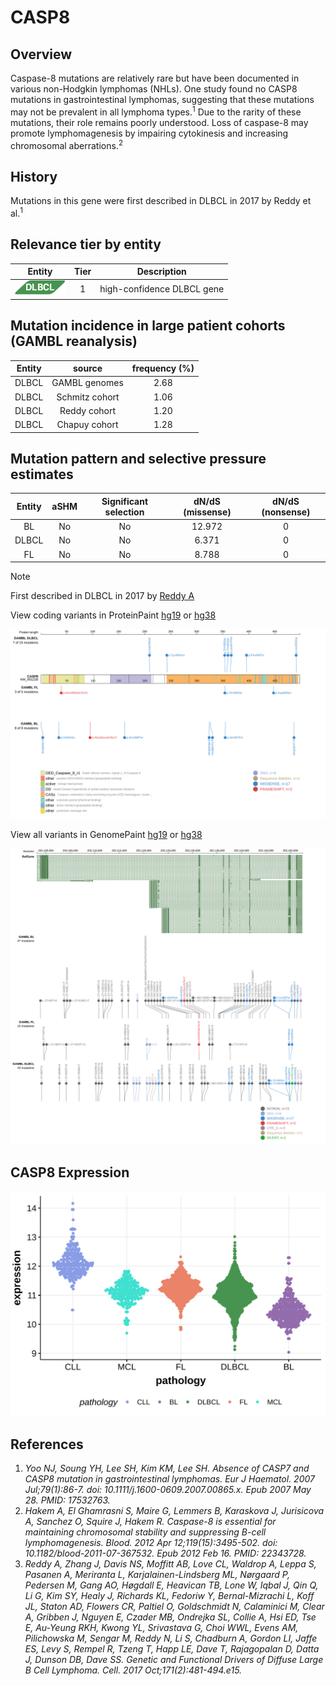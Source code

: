 # CASP8

## Overview

Caspase-8 mutations are relatively rare but have been documented in various non-Hodgkin lymphomas (NHLs). One study found no CASP8 mutations in gastrointestinal lymphomas, suggesting that these mutations may not be prevalent in all lymphoma types.<sup>1</sup> Due to the rarity of these mutations, their role remains poorly understood. Loss of caspase-8 may promote lymphomagenesis by impairing cytokinesis and increasing chromosomal aberrations.<sup>2</sup> 

## History
Mutations in this gene were first described in DLBCL in 2017 by Reddy et al.<sup>1</sup>

## Relevance tier by entity

|Entity|Tier|Description               |
|:------:|:----:|--------------------------|
|![DLBCL](images/icons/DLBCL_tier1.png) |1   |high-confidence DLBCL gene|

## Mutation incidence in large patient cohorts (GAMBL reanalysis)

|Entity|source        |frequency (%)|
|:------:|:--------------:|:-------------:|
|DLBCL |GAMBL genomes |2.68         |
|DLBCL |Schmitz cohort|1.06         |
|DLBCL |Reddy cohort  |1.20         |
|DLBCL |Chapuy cohort |1.28         |

## Mutation pattern and selective pressure estimates

|Entity|aSHM|Significant selection|dN/dS (missense)|dN/dS (nonsense)|
|:------:|:----:|:---------------------:|:----------------:|:----------------:|
|BL    |No  |No                   |12.972          |0               |
|DLBCL |No  |No                   | 6.371          |0               |
|FL    |No  |No                   | 8.788          |0               |


> [!NOTE]
> First described in DLBCL in 2017 by [Reddy A](https://pubmed.ncbi.nlm.nih.gov/28985567)


View coding variants in ProteinPaint [hg19](https://morinlab.github.io/LLMPP/GAMBL/CASP8_protein.html)  or [hg38](https://morinlab.github.io/LLMPP/GAMBL/CASP8_protein_hg38.html)

![image](images/proteinpaint/CASP8_NM_001228.svg)

View all variants in GenomePaint [hg19](https://morinlab.github.io/LLMPP/GAMBL/CASP8.html)  or [hg38](https://morinlab.github.io/LLMPP/GAMBL/CASP8_hg38.html)

![image](images/proteinpaint/CASP8.svg)

## CASP8 Expression
![image](images/gene_expression/CASP8_by_pathology.svg)

## References

1. *Yoo NJ, Soung YH, Lee SH, Kim KM, Lee SH. Absence of CASP7 and CASP8 mutation in gastrointestinal lymphomas. Eur J Haematol. 2007 Jul;79(1):86-7. doi: 10.1111/j.1600-0609.2007.00865.x. Epub 2007 May 28. PMID: 17532763.*
2. *Hakem A, El Ghamrasni S, Maire G, Lemmers B, Karaskova J, Jurisicova A, Sanchez O, Squire J, Hakem R. Caspase-8 is essential for maintaining chromosomal stability and suppressing B-cell lymphomagenesis. Blood. 2012 Apr 12;119(15):3495-502. doi: 10.1182/blood-2011-07-367532. Epub 2012 Feb 16. PMID: 22343728.*
3. *Reddy A, Zhang J, Davis NS, Moffitt AB, Love CL, Waldrop A, Leppa S, Pasanen A, Meriranta L, Karjalainen-Lindsberg ML, Nørgaard P, Pedersen M, Gang AO, Høgdall E, Heavican TB, Lone W, Iqbal J, Qin Q, Li G, Kim SY, Healy J, Richards KL, Fedoriw Y, Bernal-Mizrachi L, Koff JL, Staton AD, Flowers CR, Paltiel O, Goldschmidt N, Calaminici M, Clear A, Gribben J, Nguyen E, Czader MB, Ondrejka SL, Collie A, Hsi ED, Tse E, Au-Yeung RKH, Kwong YL, Srivastava G, Choi WWL, Evens AM, Pilichowska M, Sengar M, Reddy N, Li S, Chadburn A, Gordon LI, Jaffe ES, Levy S, Rempel R, Tzeng T, Happ LE, Dave T, Rajagopalan D, Datta J, Dunson DB, Dave SS. Genetic and Functional Drivers of Diffuse Large B Cell Lymphoma. Cell. 2017 Oct;171(2):481-494.e15.* 



<!-- ORIGIN: reddyGeneticFunctionalDrivers2017 -->
<!-- DLBCL: reddyGeneticFunctionalDrivers2017 -->
